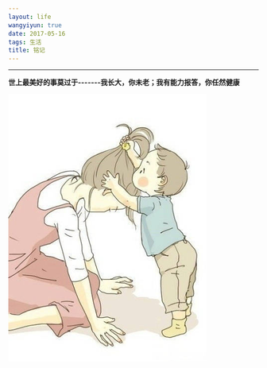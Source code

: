 ```yaml
---
layout: life
wangyiyun: true
date: 2017-05-16
tags: 生活
title: 铭记
---
```


*************

**世上最美好的事莫过于-------我长大，你未老；我有能力报答，你任然健康**

![](/res/img/life/2017res/5/519.jpg)

